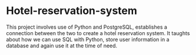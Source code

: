 # Hotel-reservation-system

This project involves use of Python and PostgreSQL, establishes a connection between the two to create a hotel reservation system. It taughts about how we can use SQL with Python, store user information in a database and again use it at the time of need.

